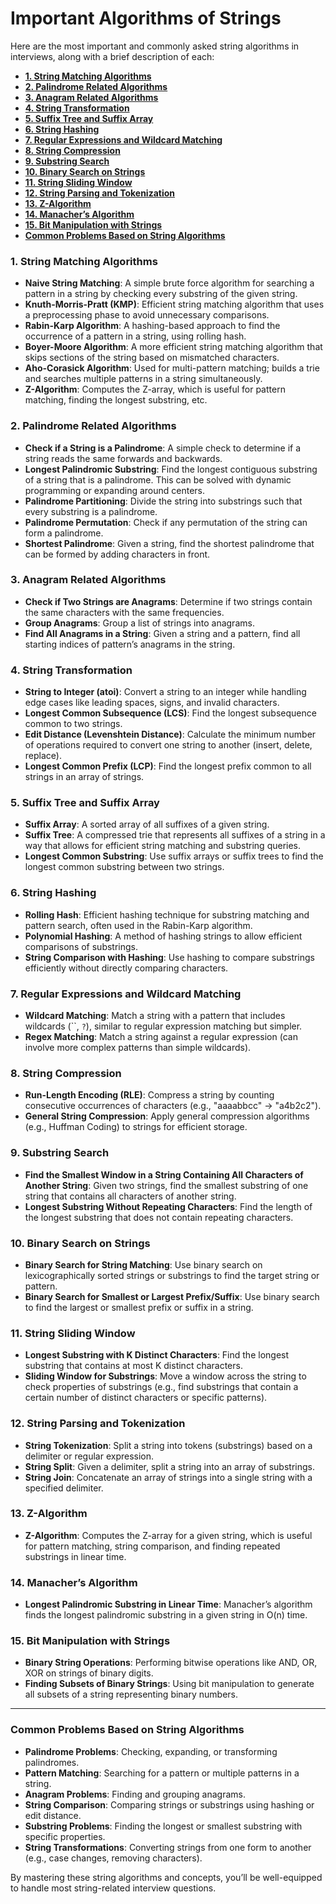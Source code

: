 # Important Algorithms of Strings

Here are the most important and commonly asked string algorithms in interviews, along with a brief description of each:
* [<strong>1. String Matching Algorithms</strong>](#1-string-matching-algorithms)
* [<strong>2. Palindrome Related Algorithms</strong>](#2-palindrome-related-algorithms)
* [<strong>3. Anagram Related Algorithms</strong>](#3-anagram-related-algorithms)
* [<strong>4. String Transformation</strong>](#4-string-transformation)
* [<strong>5. Suffix Tree and Suffix Array</strong>](#5-suffix-tree-and-suffix-array)
* [<strong>6. String Hashing</strong>](#6-string-hashing)
* [<strong>7. Regular Expressions and Wildcard Matching</strong>](#7-regular-expressions-and-wildcard-matching)
* [<strong>8. String Compression</strong>](#8-string-compression)
* [<strong>9. Substring Search</strong>](#9-substring-search)
* [<strong>10. Binary Search on Strings</strong>](#10-binary-search-on-strings)
* [<strong>11. String Sliding Window</strong>](#11-string-sliding-window)
* [<strong>12. String Parsing and Tokenization</strong>](#12-string-parsing-and-tokenization)
* [<strong>13. Z-Algorithm</strong>](#13-z-algorithm)
* [<strong>14. Manacher’s Algorithm</strong>](#14-manachers-algorithm)
* [<strong>15. Bit Manipulation with Strings</strong>](#15-bit-manipulation-with-strings)
* [<strong>Common Problems Based on String Algorithms</strong>](#common-problems-based-on-string-algorithms)
### **1. String Matching Algorithms**

- **Naive String Matching**: A simple brute force algorithm for searching a pattern in a string by checking every substring of the given string.
- **Knuth-Morris-Pratt (KMP)**: Efficient string matching algorithm that uses a preprocessing phase to avoid unnecessary comparisons.
- **Rabin-Karp Algorithm**: A hashing-based approach to find the occurrence of a pattern in a string, using rolling hash.
- **Boyer-Moore Algorithm**: A more efficient string matching algorithm that skips sections of the string based on mismatched characters.
- **Aho-Corasick Algorithm**: Used for multi-pattern matching; builds a trie and searches multiple patterns in a string simultaneously.
- **Z-Algorithm**: Computes the Z-array, which is useful for pattern matching, finding the longest substring, etc.

### **2. Palindrome Related Algorithms**

- **Check if a String is a Palindrome**: A simple check to determine if a string reads the same forwards and backwards.
- **Longest Palindromic Substring**: Find the longest contiguous substring of a string that is a palindrome. This can be solved with dynamic programming or expanding around centers.
- **Palindrome Partitioning**: Divide the string into substrings such that every substring is a palindrome.
- **Palindrome Permutation**: Check if any permutation of the string can form a palindrome.
- **Shortest Palindrome**: Given a string, find the shortest palindrome that can be formed by adding characters in front.

### **3. Anagram Related Algorithms**

- **Check if Two Strings are Anagrams**: Determine if two strings contain the same characters with the same frequencies.
- **Group Anagrams**: Group a list of strings into anagrams.
- **Find All Anagrams in a String**: Given a string and a pattern, find all starting indices of pattern’s anagrams in the string.

### **4. String Transformation**

- **String to Integer (atoi)**: Convert a string to an integer while handling edge cases like leading spaces, signs, and invalid characters.
- **Longest Common Subsequence (LCS)**: Find the longest subsequence common to two strings.
- **Edit Distance (Levenshtein Distance)**: Calculate the minimum number of operations required to convert one string to another (insert, delete, replace).
- **Longest Common Prefix (LCP)**: Find the longest prefix common to all strings in an array of strings.

### **5. Suffix Tree and Suffix Array**

- **Suffix Array**: A sorted array of all suffixes of a given string.
- **Suffix Tree**: A compressed trie that represents all suffixes of a string in a way that allows for efficient string matching and substring queries.
- **Longest Common Substring**: Use suffix arrays or suffix trees to find the longest common substring between two strings.

### **6. String Hashing**

- **Rolling Hash**: Efficient hashing technique for substring matching and pattern search, often used in the Rabin-Karp algorithm.
- **Polynomial Hashing**: A method of hashing strings to allow efficient comparisons of substrings.
- **String Comparison with Hashing**: Use hashing to compare substrings efficiently without directly comparing characters.

### **7. Regular Expressions and Wildcard Matching**

- **Wildcard Matching**: Match a string with a pattern that includes wildcards (``, `?`), similar to regular expression matching but simpler.
- **Regex Matching**: Match a string against a regular expression (can involve more complex patterns than simple wildcards).

### **8. String Compression**

- **Run-Length Encoding (RLE)**: Compress a string by counting consecutive occurrences of characters (e.g., "aaaabbcc" -> "a4b2c2").
- **General String Compression**: Apply general compression algorithms (e.g., Huffman Coding) to strings for efficient storage.

### **9. Substring Search**

- **Find the Smallest Window in a String Containing All Characters of Another String**: Given two strings, find the smallest substring of one string that contains all characters of another string.
- **Longest Substring Without Repeating Characters**: Find the length of the longest substring that does not contain repeating characters.

### **10. Binary Search on Strings**

- **Binary Search for String Matching**: Use binary search on lexicographically sorted strings or substrings to find the target string or pattern.
- **Binary Search for Smallest or Largest Prefix/Suffix**: Use binary search to find the largest or smallest prefix or suffix in a string.

### **11. String Sliding Window**

- **Longest Substring with K Distinct Characters**: Find the longest substring that contains at most K distinct characters.
- **Sliding Window for Substrings**: Move a window across the string to check properties of substrings (e.g., find substrings that contain a certain number of distinct characters or specific patterns).

### **12. String Parsing and Tokenization**

- **String Tokenization**: Split a string into tokens (substrings) based on a delimiter or regular expression.
- **String Split**: Given a delimiter, split a string into an array of substrings.
- **String Join**: Concatenate an array of strings into a single string with a specified delimiter.

### **13. Z-Algorithm**

- **Z-Algorithm**: Computes the Z-array for a given string, which is useful for pattern matching, string comparison, and finding repeated substrings in linear time.

### **14. Manacher’s Algorithm**

- **Longest Palindromic Substring in Linear Time**: Manacher’s algorithm finds the longest palindromic substring in a given string in O(n) time.

### **15. Bit Manipulation with Strings**

- **Binary String Operations**: Performing bitwise operations like AND, OR, XOR on strings of binary digits.
- **Finding Subsets of Binary Strings**: Using bit manipulation to generate all subsets of a string representing binary numbers.

---

### **Common Problems Based on String Algorithms**

- **Palindrome Problems**: Checking, expanding, or transforming palindromes.
- **Pattern Matching**: Searching for a pattern or multiple patterns in a string.
- **Anagram Problems**: Finding and grouping anagrams.
- **String Comparison**: Comparing strings or substrings using hashing or edit distance.
- **Substring Problems**: Finding the longest or smallest substring with specific properties.
- **String Transformations**: Converting strings from one form to another (e.g., case changes, removing characters).

By mastering these string algorithms and concepts, you’ll be well-equipped to handle most string-related interview questions.
